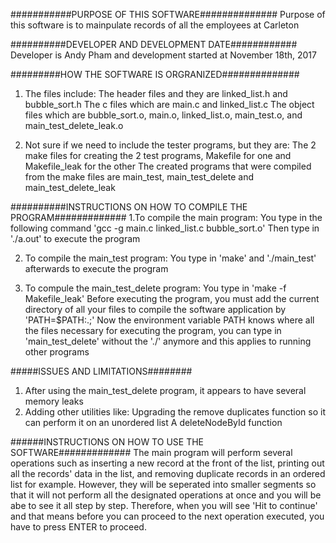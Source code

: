 
###########PURPOSE OF THIS SOFTWARE##############
Purpose of this software is to mainpulate records of all the employees at Carleton

##########DEVELOPER AND DEVELOPMENT DATE############
Developer is Andy Pham and development started at November 18th, 2017

#########HOW THE SOFTWARE IS ORGRANIZED##############
1. The files include:
      The header files and they are linked_list.h and bubble_sort.h
      The c files which are main.c and linked_list.c
      The object files which are bubble_sort.o, main.o, linked_list.o, main_test.o, and main_test_delete_leak.o

2. Not sure if we need to include the tester programs, but they are:
         The 2 make files for creating the 2 test programs, Makefile for one and Makefile_leak for the other
         The created programs that were compiled from the make files are main_test, main_test_delete and main_test_delete_leak

##########INSTRUCTIONS ON HOW TO COMPILE THE PROGRAM#############
1.To compile the main program:
     You type in the following command 'gcc -g main.c linked_list.c bubble_sort.o'
     Then type in './a.out' to execute the program

2. To compile the main_test program:
         You type in 'make' and './main_test' afterwards to execute the program

3. To compule the main_test_delete program:
	    You type in 'make -f Makefile_leak'
	    Before executing the program, you must add the current directory of all your files to compile the software application by 'PATH=$PATH:.;'
	    Now the environment variable PATH knows where all the files necessary for executing the program, you can type in 'main_test_delete' without the './' anymore and this
applies to running other programs

#####ISSUES AND LIMITATIONS########
1. After using the main_test_delete program, it appears to have several memory leaks
2. Adding other utilities like:
     Upgrading the remove duplicates function so it can perform it on an unordered list
     A deleteNodeById function

######INSTRUCTIONS ON HOW TO USE THE SOFTWARE#############
The main program will perform several operations such as inserting a new record at the front of the list, printing out all the records' data in the list, and removing duplicate records in an ordered 
list for example. However, they will be seperated into smaller segments so that it will not perform all the designated operations at once and you will be abe to see it all step by step. Therefore, when you will see 'Hit <cr> to continue' and that means before you can proceed to the next operation executed, you have to press ENTER to proceed. 

